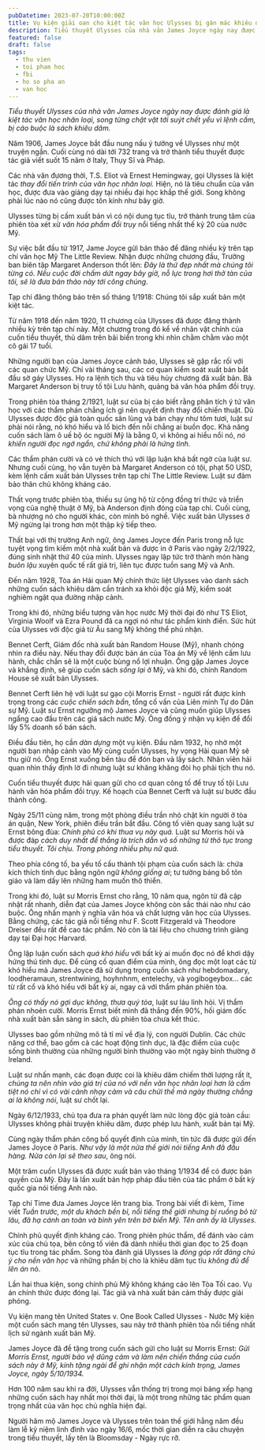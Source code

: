```yaml
---
pubDatetime: 2023-07-20T10:00:00Z
title: Vụ kiện giải oan cho kiệt tác văn học Ulysses bị gán mác khiêu dâm
description: Tiểu thuyết Ulysses của nhà văn James Joyce ngày nay được đánh giá là kiệt tác văn học nhân loại, song từng chật vật tới suýt chết yểu vì lệnh cấm, bị cáo buộc là sách khiêu dâm.
featured: false
draft: false
tags:
  - thu vien
  - toi pham hoc
  - fbi
  - ho so pha an
  - van hoc
---
```


_Tiểu thuyết Ulysses của nhà văn James Joyce ngày nay được đánh giá là kiệt tác văn học nhân loại, song từng chật vật tới suýt chết yểu vì lệnh cấm, bị cáo buộc là sách khiêu dâm._

Năm 1906, James Joyce bắt đầu nung nấu ý tưởng về Ulysses như một truyện ngắn. Cuối cùng nó dài tới 732 trang và trở thành tiểu thuyết được tác giả viết suốt 15 năm ở Italy, Thụy Sĩ và Pháp.

Các nhà văn đương thời, T.S. Eliot và Ernest Hemingway, gọi Ulysses là kiệt tác _thay đổi tiến trình của văn học nhân loại._ Hiện, nó là tiêu chuẩn của văn học, được đưa vào giảng dạy tại nhiều đại học khắp thế giới. Song không phải lúc nào nó cũng được tôn kính như bây giờ.

Ulysses từng bị cấm xuất bản vì có nội dung tục tĩu, trở thành trung tâm của phiên tòa xét xử _văn hóa phẩm đồi trụy_ nổi tiếng nhất thế kỷ 20 của nước Mỹ.

Sự việc bắt đầu từ 1917, Jame Joyce gửi bản thảo để đăng nhiều kỳ trên tạp chí văn học Mỹ The Little Review. Nhận được những chương đầu, Trưởng ban biên tập Margaret Anderson thốt lên: _Đây là thứ đẹp nhất mà chúng tôi từng có. Nếu cuộc đời chấm dứt ngay bây giờ, nỗ lực trong hơi thở tàn của tôi, sẽ là đưa bản thảo này tới công chúng._

Tạp chí đăng thông báo trên số tháng 1/1918: Chúng tôi sắp xuất bản một kiệt tác.

Từ năm 1918 đến năm 1920, 11 chương của Ulysses đã được đăng thành nhiều kỳ trên tạp chí này. Một chương trong đó kể về nhân vật chính của cuốn tiểu thuyết, thủ dâm trên bãi biển trong khi nhìn chằm chằm vào một cô gái 17 tuổi.

Những người bạn của James Joyce cảnh báo, Ulysses sẽ gặp rắc rối với các quan chức Mỹ. Chỉ vài tháng sau, các cơ quan kiểm soát xuất bản bắt đầu sờ gáy Ulysses. Họ ra lệnh tịch thu và tiêu hủy chương đã xuất bản. Bà Margaret Anderson bị truy tố tội Lưu hành, quảng bá văn hóa phẩm đồi trụy.

Trong phiên tòa tháng 2/1921, luật sư của bị cáo biết rằng phân tích ý tứ văn học với các thẩm phán chẳng ích gì nên quyết định thay đổi chiến thuật. Dù Ulysses được độc giả toàn quốc săn lùng và bán chạy như tôm tươi, luật sư phải nói rằng, nó khó hiểu và lố bịch đến nỗi chẳng ai buồn đọc. Khả năng cuốn sách làm ô uế bộ óc người Mỹ là bằng 0, vì không ai hiểu nổi nó, _nó khiến người đọc ngớ ngẩn, chứ không phải là hứng tình._

Các thẩm phán cười và có vẻ thích thú với lập luận khá bất ngờ của luật sư. Nhưng cuối cùng, họ vẫn tuyên bà Margaret Anderson có tội, phạt 50 USD, kèm lệnh cấm xuất bản Ulysses trên tạp chí The Little Review. Luật sư đảm bảo thân chủ không kháng cáo.

Thất vọng trước phiên tòa, thiếu sự ủng hộ từ cộng đồng trí thức và triển vọng của nghệ thuật ở Mỹ, bà Anderson định đóng của tạp chí. Cuối cùng, bà nhượng nó cho người khác, còn mình bỏ nghề. Việc xuất bản Ulysses ở Mỹ ngừng lại trong hơn một thập kỷ tiếp theo.

Thất bại với thị trường Anh ngữ, ông James Joyce đến Paris trong nỗ lực tuyệt vọng tìm kiếm một nhà xuất bản và được in ở Paris vào ngày 2/2/1922, đúng sinh nhật thứ 40 của mình. Ulysses ngay lập tức trở thành món hàng _buôn lậu_ xuyên quốc tế rất giá trị, liên tục được tuồn sang Mỹ và Anh.

Đến năm 1928, Tòa án Hải quan Mỹ chính thức liệt Ulysses vào danh sách những cuốn sách khiêu dâm cần tránh xa khỏi độc giả Mỹ, kiểm soát nghiêm ngặt qua đường nhập cảnh.

Trong khi đó, những biểu tượng văn học nước Mỹ thời đại đó như TS Eliot, Virginia Woolf và Ezra Pound đã ca ngợi nó như tác phẩm kinh điển. Sức hút của Ulysses với độc giả từ Âu sang Mỹ không thể phủ nhận.

Bennet Cerft, Giám đốc nhà xuất bản Random House (Mỹ), nhanh chóng nhìn ra điều này. Nếu thay đổi được bản án của Tòa án Mỹ về lệnh cấm lưu hành, chắc chắn sẽ là một cuộc bùng nổ lợi nhuận. Ông gặp James Joyce và khẳng định, sẽ giúp cuốn sách _sống lại_ ở Mỹ, và khi đó, chính Random House sẽ xuất bản Ulysses.

Bennet Cerft liên hệ với luật sư gạo cội Morris Ernst - người rất được kính trọng trong các _cuộc chiến sách bẩn_, tổng cố vấn của Liên minh Tự do Dân sự Mỹ. Luật sư Ernst ngưỡng mộ James Joyce và cũng muốn giúp Ulysses ngẩng cao đầu trên các giá sách nước Mỹ. Ông đồng ý nhận vụ kiện để đổi lấy 5% doanh số bán sách.

Điều đầu tiên, họ cần _dàn dựng_ một vụ kiện. Đầu năm 1932, họ nhờ một người bạn nhập cảnh vào Mỹ cùng cuốn Ulysses, hy vọng Hải quan Mỹ sẽ thu giữ nó. Ông Ernst xuống bến tàu để đón bạn và lấy sách. Nhân viên hải quan nhìn thấy định lờ đi nhưng luật sư khăng khăng đòi họ phải tịch thu nó.

Cuốn tiểu thuyết được hải quan gửi cho cơ quan công tố để truy tố tội Lưu hành văn hóa phẩm đồi trụy. Kế hoạch của Bennet Cerft và luật sư bước đầu thành công.

Ngày 25/11 cùng năm, trong một phòng điều trần nhỏ chật kín người ở tòa án quận, New York, phiên điều trần bắt đầu. Công tố viên quay sang luật sư Ernst bông đùa: _Chính phủ có khi thua vụ này quá._ Luật sư Morris hỏi và được đáp _cách duy nhất để thắng là trích dẫn vô số những từ thô tục trong tiểu thuyết. Tôi chịu. Trong phòng nhiều phụ nữ quá._

Theo phía công tố, ba yếu tố cấu thành tội phạm của cuốn sách là: chứa kích thích tình dục bằng ngôn ngữ _không giống ai_; tư tưởng báng bổ tôn giáo và làm dấy lên những ham muốn thô thiển.

Trong khi đó, luật sư Morris Ernst cho rằng, 10 năm qua, ngôn từ đã cập nhật rất nhanh, diễn đạt của James Joyce không còn sắc thái nào như cáo buộc. Ông nhấn mạnh ý nghĩa văn hóa và chất lượng văn học của Ulysses. Bằng chứng, các tác giả nổi tiếng như F. Scott Fitzgerald và Theodore Dreiser đều rất đề cao tác phẩm. Nó còn là tài liệu cho chương trình giảng dạy tại Đại học Harvard.

Ông lập luận cuốn sách _quá khó hiểu_ với bất kỳ ai muốn đọc nó để khơi dậy hứng thú tình dục. Để củng cố quan điểm của mình, ông đọc một loạt các từ khó hiểu mà James Joyce đã sử dụng trong cuốn sách như hebdomadary, loodheramaun, strentwining, hoyhnhnm, entelechy, và yogibogeybox... các từ rất cổ và khó hiểu với bất kỳ ai, ngay cả với thẩm phán phiên tòa.

_Ông có thấy nó gợi dục không, thưa quý tòa_, luật sư láu lỉnh hỏi. Vị thẩm phán nhoẻn cười. Morris Ernst biết mình đã thắng đến 90%, hối giám đốc nhà xuất bản sẵn sàng in sách, dù phiên tòa chưa kết thúc.

Ulysses bao gồm những mô tả tỉ mỉ về địa lý, con người Dublin. Các chức năng cơ thể, bao gồm cả các hoạt động tình dục, là đặc điểm của cuộc sống bình thường của những người bình thường vào một ngày bình thường ở Ireland.

Luật sư nhấn mạnh, các đoạn được coi là khiêu dâm chiếm thời lượng rất ít, _chúng ta nên nhìn vào giá trị của nó với nền văn học nhân loại hơn là cấm tiệt nó chỉ vì có vài cảnh nhạy cảm và câu chửi thề mà ngày thường chẳng ai là không nói_, luật sư chốt lại.

Ngày 6/12/1933, chủ tọa đưa ra phán quyết làm nức lòng độc giả toàn cầu: Ulysses không phải truyện khiêu dâm, được phép lưu hành, xuất bản tại Mỹ.

Cùng ngày thẩm phán công bố quyết định của mình, tin tức đã được gửi đến James Joyce ở Paris. _Như vậy là một nửa thế giới nói tiếng Anh đã đầu hàng. Nửa còn lại sẽ theo sau_, ông nói.

Một trăm cuốn Ulysses đã được xuất bản vào tháng 1/1934 để có được bản quyền của Mỹ. Đây là lần xuất bản hợp pháp đầu tiên của tác phẩm ở bất kỳ quốc gia nói tiếng Anh nào.

Tạp chí Time đưa James Joyce lên trang bìa. Trong bài viết đi kèm, Time viết _Tuần trước, một du khách bền bỉ, nổi tiếng thế giới nhưng bị ruồng bỏ từ lâu, đã hạ cánh an toàn và bình yên trên bờ biển Mỹ. Tên anh ấy là Ulysses._

Chính phủ quyết định kháng cáo. Trong phiên phúc thẩm, để đánh vào cảm xúc của chủ tọa, bên công tố viên đã dành nhiều thời gian đọc to 25 đoạn tục tĩu trong tác phẩm. Song tòa đánh giá Ulysses là _đóng góp rất đáng chú ý cho nền văn học_ và những phần bị cho là khiêu dâm tục tĩu _không đủ để lên án_ nó.

Lần hai thua kiện, song chính phủ Mỹ không kháng cáo lên Tòa Tối cao. Vụ án chính thức được đóng lại. Tác giả và nhà xuất bản cảm thấy được giải phóng.

Vụ kiện mang tên United States v. One Book Called Ulysses - Nước Mỹ kiện một cuốn sách mang tên Ulysses, sau này trở thành phiên tòa nổi tiếng nhất lịch sử ngành xuất bản Mỹ.

James Joyce đã đề tặng trong cuốn sách gửi cho luật sư Morris Ernst: _Gửi Morris Ernst, người bảo vệ dũng cảm và làm nên chiến thắng của cuốn sách này ở Mỹ, kính tặng ngài để ghi nhận một cách kính trọng, James Joyce, ngày 5/10/1934._

Hơn 100 năm sau khi ra đời, Ulysses vẫn thống trị trong mọi bảng xếp hạng những cuốn sách hay nhất mọi thời đại, là một trong những tác phẩm quan trọng nhất của văn học chủ nghĩa hiện đại.

Người hâm mộ James Joyce và Ulysses trên toàn thế giới hằng năm đều làm lễ kỷ niệm linh đình vào ngày 16/6, mốc thời gian diễn ra câu chuyện trong tiểu thuyết, lấy tên là Bloomsday - Ngày rực rỡ.